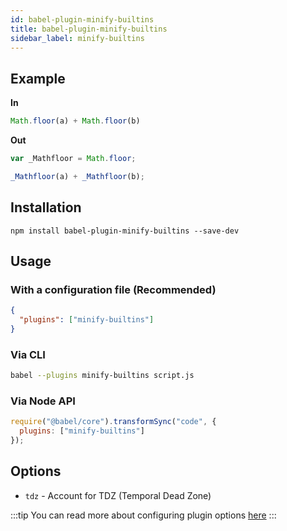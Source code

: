 ```yaml
---
id: babel-plugin-minify-builtins
title: babel-plugin-minify-builtins
sidebar_label: minify-builtins
---
```


## Example

**In**

```js title="JavaScript"
Math.floor(a) + Math.floor(b)
```

**Out**

```js title="JavaScript"
var _Mathfloor = Math.floor;

_Mathfloor(a) + _Mathfloor(b);
```

## Installation

```shell npm2yarn
npm install babel-plugin-minify-builtins --save-dev
```

## Usage

### With a configuration file (Recommended)


```json title="babel.config.json"
{
  "plugins": ["minify-builtins"]
}
```

### Via CLI

```sh title="Shell"
babel --plugins minify-builtins script.js
```

### Via Node API

```js title="JavaScript"
require("@babel/core").transformSync("code", {
  plugins: ["minify-builtins"]
});
```

## Options

+ `tdz` - Account for TDZ (Temporal Dead Zone)

:::tip
You can read more about configuring plugin options [here](https://babeljs.io/docs/en/plugins#plugin-options)
:::

